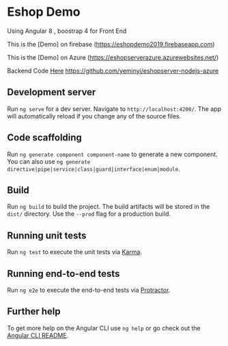 # Eshop Demo

Using Angular 8 , boostrap 4 for Front End

This is the [Demo] on firebase (https://eshopdemo2019.firebaseapp.com)

This is the [Demo] on Azure (https://eshopserverazure.azurewebsites.net/)

Backend Code [Here](https://github.com/yeminyi/eshopserver-nodejs-azure)  <https://github.com/yeminyi/eshopserver-nodejs-azure>


## Development server

Run `ng serve` for a dev server. Navigate to `http://localhost:4200/`. The app will automatically reload if you change any of the source files.

## Code scaffolding

Run `ng generate component component-name` to generate a new component. You can also use `ng generate directive|pipe|service|class|guard|interface|enum|module`.

## Build

Run `ng build` to build the project. The build artifacts will be stored in the `dist/` directory. Use the `--prod` flag for a production build.

## Running unit tests

Run `ng test` to execute the unit tests via [Karma](https://karma-runner.github.io).

## Running end-to-end tests

Run `ng e2e` to execute the end-to-end tests via [Protractor](http://www.protractortest.org/).

## Further help

To get more help on the Angular CLI use `ng help` or go check out the [Angular CLI README](https://github.com/angular/angular-cli/blob/master/README.md).
